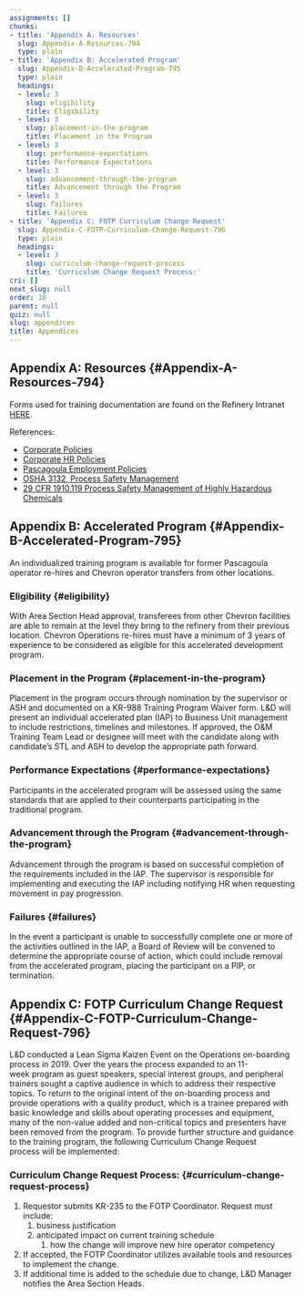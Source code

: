 ```yaml
---
assignments: []
chunks:
- title: 'Appendix A: Resources'
  slug: Appendix-A-Resources-794
  type: plain
- title: 'Appendix B: Accelerated Program'
  slug: Appendix-B-Accelerated-Program-795
  type: plain
  headings:
  - level: 3
    slug: eligibility
    title: Eligibility
  - level: 3
    slug: placement-in-the-program
    title: Placement in the Program
  - level: 3
    slug: performance-expectations
    title: Performance Expectations
  - level: 3
    slug: advancement-through-the-program
    title: Advancement through the Program
  - level: 3
    slug: failures
    title: Failures
- title: 'Appendix C: FOTP Curriculum Change Request'
  slug: Appendix-C-FOTP-Curriculum-Change-Request-796
  type: plain
  headings:
  - level: 3
    slug: curriculum-change-request-process
    title: 'Curriculum Change Request Process:'
cri: []
next_slug: null
order: 10
parent: null
quiz: null
slug: appendices
title: Appendices
---
```


## Appendix A: Resources {#Appendix-A-Resources-794} 

Forms used for training documentation are found on the Refinery Intranet [HERE](http://pasweb.chevron.net/kr-forms-page#develop). 

References:

* [Corporate Policies](http://governance.chevron.com/policies.aspx)
* [Corporate HR Policies](http://hr.chevron.com/northamerica/us/hrpolicies/default.asp)
* [Pascagoula Employment Policies](http://pasweb.chevron.net/business-units/hr/pascagoula-employee-policies)
* [OSHA 3132, Process Safety Management](https://www.osha.gov/Publications/osha3132.pdf)
* [29 CFR 1910.119 Process Safety Management of Highly Hazardous Chemicals](https://www.osha.gov/pls/oshaweb/owadisp.show_document?p_table=STANDARDS&p_id=9760)

## Appendix B: Accelerated Program {#Appendix-B-Accelerated-Program-795} 

An individualized training program is available for former Pascagoula operator re-hires and Chevron operator transfers from other locations. 

### Eligibility {#eligibility}

With Area Section Head approval, transferees from other Chevron facilities are able to remain at the level they bring to the refinery from their previous location. Chevron Operations re-hires must have a minimum of 3 years of experience to be considered as eligible for this accelerated development program.

### Placement in the Program {#placement-in-the-program}

Placement in the program occurs through nomination by the supervisor or ASH and documented on a KR-988 Training Program Waiver form. L&D will present an individual accelerated plan (IAP) to Business Unit management to include restrictions, timelines and milestones. If approved, the O&M Training Team Lead or designee will meet with the candidate along with candidate’s STL and ASH to develop the appropriate path forward. 

### Performance Expectations {#performance-expectations}

Participants in the accelerated program will be assessed using the same standards that are applied to their counterparts participating in the traditional program.

### Advancement through the Program {#advancement-through-the-program}

Advancement through the program is based on successful completion of the requirements included in the IAP. The supervisor is responsible for implementing and executing the IAP including notifying HR when requesting movement in pay progression. 

### Failures {#failures}

In the event a participant is unable to successfully complete one or more of the activities outlined in the IAP, a Board of Review will be convened to determine the appropriate course of action, which could include removal from the accelerated program, placing the participant on a PIP, or termination.

## Appendix C: FOTP Curriculum Change Request {#Appendix-C-FOTP-Curriculum-Change-Request-796} 

L&D conducted a Lean Sigma Kaizen Event on the Operations on-boarding process in 2019. Over the years the process expanded to an 11-week program as guest speakers, special interest groups, and peripheral trainers sought a captive audience in which to address their respective topics. To return to the original intent of the on-boarding process and provide operations with a quality product, which is a trainee prepared with basic knowledge and skills about operating processes and equipment, many of the non-value added and non-critical topics and presenters have been removed from the program. To provide further structure and guidance to the training program, the following Curriculum Change Request process will be implemented: 

### Curriculum Change Request Process: {#curriculum-change-request-process}

1.  Requestor submits KR-235 to the FOTP Coordinator. Request must include:
    1.  business justification
    2.  anticipated impact on current training schedule
        1.  how the change will improve new hire operator competency
2.  If accepted, the FOTP Coordinator utilizes available tools and resources to implement the change.
3.  If additional time is added to the schedule due to change, L&D Manager notifies the Area Section Heads.

